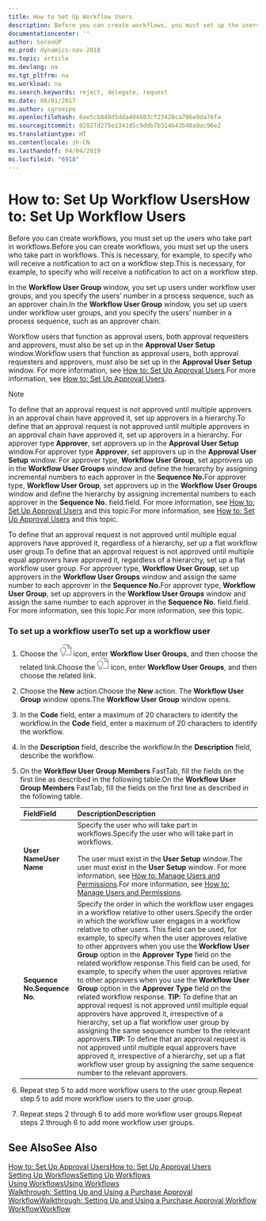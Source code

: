 ```yaml
---
title: How to Set Up Workflow Users
description: Before you can create workflows, you must set up the users who take part in workflows. This is necessary, for example, to specify who will receive a notification to act on a workflow step.
documentationcenter: ''
author: SorenGP
ms.prod: dynamics-nav-2018
ms.topic: article
ms.devlang: na
ms.tgt_pltfrm: na
ms.workload: na
ms.search.keywords: reject, delegate, request
ms.date: 08/01/2017
ms.author: sgroespe
ms.openlocfilehash: 6ae5cb848d5dda404883cf23428ca706e0da76fa
ms.sourcegitcommit: 02827d275e1341d5c9ddb7b314b43b48a9ac96e2
ms.translationtype: HT
ms.contentlocale: zh-CN
ms.lasthandoff: 04/04/2019
ms.locfileid: "6918"
---
```

# <a name="how-to-set-up-workflow-users"></a><span data-ttu-id="359db-104">How to: Set Up Workflow Users</span><span class="sxs-lookup"><span data-stu-id="359db-104">How to: Set Up Workflow Users</span></span>
<span data-ttu-id="359db-105">Before you can create workflows, you must set up the users who take part in workflows.</span><span class="sxs-lookup"><span data-stu-id="359db-105">Before you can create workflows, you must set up the users who take part in workflows.</span></span> <span data-ttu-id="359db-106">This is necessary, for example, to specify who will receive a notification to act on a workflow step.</span><span class="sxs-lookup"><span data-stu-id="359db-106">This is necessary, for example, to specify who will receive a notification to act on a workflow step.</span></span>  

<span data-ttu-id="359db-107">In the **Workflow User Group** window, you set up users under workflow user groups, and you specify the users’ number in a process sequence, such as an approver chain.</span><span class="sxs-lookup"><span data-stu-id="359db-107">In the **Workflow User Group** window, you set up users under workflow user groups, and you specify the users’ number in a process sequence, such as an approver chain.</span></span>  

<span data-ttu-id="359db-108">Workflow users that function as approval users, both approval requesters and approvers, must also be set up in the **Approval User Setup** window.</span><span class="sxs-lookup"><span data-stu-id="359db-108">Workflow users that function as approval users, both approval requesters and approvers, must also be set up in the **Approval User Setup** window.</span></span> <span data-ttu-id="359db-109">For more information, see [How to: Set Up Approval Users](across-how-to-set-up-approval-users.md).</span><span class="sxs-lookup"><span data-stu-id="359db-109">For more information, see [How to: Set Up Approval Users](across-how-to-set-up-approval-users.md).</span></span>  

> [!NOTE]  
>  <span data-ttu-id="359db-110">To define that an approval request is not approved until multiple approvers in an approval chain have approved it, set up approvers in a hierarchy.</span><span class="sxs-lookup"><span data-stu-id="359db-110">To define that an approval request is not approved until multiple approvers in an approval chain have approved it, set up approvers in a hierarchy.</span></span> <span data-ttu-id="359db-111">For approver type **Approver**, set approvers up in the **Approval User Setup** window.</span><span class="sxs-lookup"><span data-stu-id="359db-111">For approver type **Approver**, set approvers up in the **Approval User Setup** window.</span></span> <span data-ttu-id="359db-112">For approver type, **Workflow User Group**, set approvers up in the **Workflow User Groups** window and define the hierarchy by assigning incremental numbers to each approver in the **Sequence No.**</span><span class="sxs-lookup"><span data-stu-id="359db-112">For approver type, **Workflow User Group**, set approvers up in the **Workflow User Groups** window and define the hierarchy by assigning incremental numbers to each approver in the **Sequence No.**</span></span> <span data-ttu-id="359db-113">field.</span><span class="sxs-lookup"><span data-stu-id="359db-113">field.</span></span> <span data-ttu-id="359db-114">For more information, see [How to: Set Up Approval Users](across-how-to-set-up-approval-users.md) and this topic.</span><span class="sxs-lookup"><span data-stu-id="359db-114">For more information, see [How to: Set Up Approval Users](across-how-to-set-up-approval-users.md) and this topic.</span></span>  
>   
>  <span data-ttu-id="359db-115">To define that an approval request is not approved until multiple equal approvers have approved it, regardless of a hierarchy, set up a flat workflow user group.</span><span class="sxs-lookup"><span data-stu-id="359db-115">To define that an approval request is not approved until multiple equal approvers have approved it, regardless of a hierarchy, set up a flat workflow user group.</span></span> <span data-ttu-id="359db-116">For approver type, **Workflow User Group**, set up approvers in the **Workflow User Groups** window and assign the same number to each approver in the **Sequence No.**</span><span class="sxs-lookup"><span data-stu-id="359db-116">For approver type, **Workflow User Group**, set up approvers in the **Workflow User Groups** window and assign the same number to each approver in the **Sequence No.**</span></span> <span data-ttu-id="359db-117">field.</span><span class="sxs-lookup"><span data-stu-id="359db-117">field.</span></span> <span data-ttu-id="359db-118">For more information, see this topic.</span><span class="sxs-lookup"><span data-stu-id="359db-118">For more information, see this topic.</span></span>  

### <a name="to-set-up-a-workflow-user"></a><span data-ttu-id="359db-119">To set up a workflow user</span><span class="sxs-lookup"><span data-stu-id="359db-119">To set up a workflow user</span></span>  

1. <span data-ttu-id="359db-120">Choose the ![Search for Page or Report](media/ui-search/search_small.png "Search for Page or Report icon") icon, enter **Workflow User Groups**, and then choose the related link.</span><span class="sxs-lookup"><span data-stu-id="359db-120">Choose the ![Search for Page or Report](media/ui-search/search_small.png "Search for Page or Report icon") icon, enter **Workflow User Groups**, and then choose the related link.</span></span>  
2. <span data-ttu-id="359db-121">Choose the **New** action.</span><span class="sxs-lookup"><span data-stu-id="359db-121">Choose the **New** action.</span></span> <span data-ttu-id="359db-122">The **Workflow User Group** window opens.</span><span class="sxs-lookup"><span data-stu-id="359db-122">The **Workflow User Group** window opens.</span></span>  
3. <span data-ttu-id="359db-123">In the **Code** field, enter a maximum of 20 characters to identify the workflow.</span><span class="sxs-lookup"><span data-stu-id="359db-123">In the **Code** field, enter a maximum of 20 characters to identify the workflow.</span></span>  
4. <span data-ttu-id="359db-124">In the **Description** field, describe the workflow.</span><span class="sxs-lookup"><span data-stu-id="359db-124">In the **Description** field, describe the workflow.</span></span>  
5. <span data-ttu-id="359db-125">On the **Workflow User Group Members** FastTab, fill the fields on the first line as described in the following table.</span><span class="sxs-lookup"><span data-stu-id="359db-125">On the **Workflow User Group Members** FastTab, fill the fields on the first line as described in the following table.</span></span>  

    |<span data-ttu-id="359db-126">Field</span><span class="sxs-lookup"><span data-stu-id="359db-126">Field</span></span>|<span data-ttu-id="359db-127">Description</span><span class="sxs-lookup"><span data-stu-id="359db-127">Description</span></span>|  
    |---------------------------------|---------------------------------------|  
    |**<span data-ttu-id="359db-128">User Name</span><span class="sxs-lookup"><span data-stu-id="359db-128">User Name</span></span>**|<span data-ttu-id="359db-129">Specify the user who will take part in workflows.</span><span class="sxs-lookup"><span data-stu-id="359db-129">Specify the user who will take part in workflows.</span></span><br /><br /> <span data-ttu-id="359db-130">The user must exist in the **User Setup** window.</span><span class="sxs-lookup"><span data-stu-id="359db-130">The user must exist in the **User Setup** window.</span></span> <span data-ttu-id="359db-131">For more information, see [How to: Manage Users and Permissions](ui-how-users-permissions.md).</span><span class="sxs-lookup"><span data-stu-id="359db-131">For more information, see [How to: Manage Users and Permissions](ui-how-users-permissions.md).</span></span>|  
    |**<span data-ttu-id="359db-132">Sequence No.</span><span class="sxs-lookup"><span data-stu-id="359db-132">Sequence No.</span></span>**|<span data-ttu-id="359db-133">Specify the order in which the workflow user engages in a workflow relative to other users.</span><span class="sxs-lookup"><span data-stu-id="359db-133">Specify the order in which the workflow user engages in a workflow relative to other users.</span></span> <span data-ttu-id="359db-134">This field can be used, for example, to specify when the user approves relative to other approvers when you use the **Workflow User Group** option in the **Approver Type** field on the related workflow response.</span><span class="sxs-lookup"><span data-stu-id="359db-134">This field can be used, for example, to specify when the user approves relative to other approvers when you use the **Workflow User Group** option in the **Approver Type** field on the related workflow response.</span></span> <span data-ttu-id="359db-135">**TIP:**  To define that an approval request is not approved until multiple equal approvers have approved it, irrespective of a hierarchy, set up a flat workflow user group by assigning the same sequence number to the relevant approvers.</span><span class="sxs-lookup"><span data-stu-id="359db-135">**TIP:**  To define that an approval request is not approved until multiple equal approvers have approved it, irrespective of a hierarchy, set up a flat workflow user group by assigning the same sequence number to the relevant approvers.</span></span>|  
6. <span data-ttu-id="359db-136">Repeat step 5 to add more workflow users to the user group.</span><span class="sxs-lookup"><span data-stu-id="359db-136">Repeat step 5 to add more workflow users to the user group.</span></span>  
7. <span data-ttu-id="359db-137">Repeat steps 2 through 6 to add more workflow user groups.</span><span class="sxs-lookup"><span data-stu-id="359db-137">Repeat steps 2 through 6 to add more workflow user groups.</span></span>  

## <a name="see-also"></a><span data-ttu-id="359db-138">See Also</span><span class="sxs-lookup"><span data-stu-id="359db-138">See Also</span></span>  
[<span data-ttu-id="359db-139">How to: Set Up Approval Users</span><span class="sxs-lookup"><span data-stu-id="359db-139">How to: Set Up Approval Users</span></span>](across-how-to-set-up-approval-users.md)   
[<span data-ttu-id="359db-140">Setting Up Workflows</span><span class="sxs-lookup"><span data-stu-id="359db-140">Setting Up Workflows</span></span>](across-set-up-workflows.md)   
[<span data-ttu-id="359db-141">Using Workflows</span><span class="sxs-lookup"><span data-stu-id="359db-141">Using Workflows</span></span>](across-use-workflows.md)   
[<span data-ttu-id="359db-142">Walkthrough: Setting Up and Using a Purchase Approval Workflow</span><span class="sxs-lookup"><span data-stu-id="359db-142">Walkthrough: Setting Up and Using a Purchase Approval Workflow</span></span>](walkthrough-setting-up-and-using-a-purchase-approval-workflow.md)   
[<span data-ttu-id="359db-143">Workflow</span><span class="sxs-lookup"><span data-stu-id="359db-143">Workflow</span></span>](across-workflow.md)   

